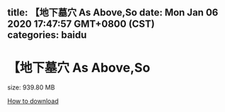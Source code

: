 
title: 【地下墓穴 As Above,So
date: Mon Jan 06 2020 17:47:57 GMT+0800 (CST)    
categories: baidu
---

# 【地下墓穴 As Above,So
size: 939.80 MB
 
 

[How to download](https://bpcam.bemobtrk.com/go/2ceec3aa-1ca2-46d6-b9ff-aaa5c184517c?jno=1809)